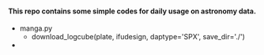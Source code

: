 #### This repo contains some simple codes for daily usage on astronomy data.

- manga.py
  - download_logcube(plate, ifudesign, daptype='SPX', save_dir='./')
- 